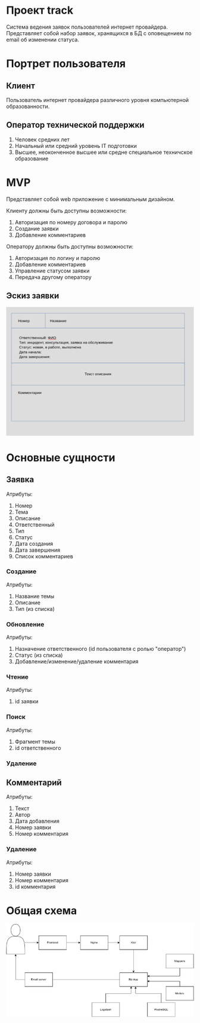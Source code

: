 # Проект track

Система ведения заявок пользователей интернет провайдера. Представляет собой набор заявок, хранящихся в БД
с оповещением по email об изменении статуса.

# Портрет пользователя

## Клиент

Пользователь интернет провайдера различного уровня компьютерной образованности.

## Оператор технической поддержки

1. Человек средних лет
2. Начальный или средний уровень IT подготовки
3. Высшее, неоконченное высшее или средне специальное техничское образование

# MVP

Представляет собой web приложение с минимальным дизайном. 

Клиенту должны быть доступны возможности:
1. Авторизация по номеру договора и паролю
2. Создание заявки
3. Добавление комментариев

Оператору должны быть доступны возможности:
1. Авторизация по логину и паролю
2. Добавление комментариев
3. Управление статусом заявки
4. Передача другому оператору

## Эскиз заявки
![Эскиз заявки](../imgs/trac.png)

# Основные сущности

## Заявка

Атрибуты:
1. Номер
2. Тема
3. Описание
4. Ответственный
5. Тип
6. Статус
7. Дата создания
8. Дата завершения
9. Список комментариев

### Создание
Атрибуты:
1. Название темы
2. Описание
3. Тип (из списка)

### Обновление
Атрибуты:
1. Назначение ответственного (id пользователя с ролью "оператор")
2. Статус (из списка)
3. Добавление/изменение/удаление комментария

### Чтение
Атрибуты:
1. id заявки

### Поиск
Атрибуты:
1. Фрагмент темы
2. id ответственного

### Удаление

## Комментарий

Атрибуты:
1. Текст
2. Автор
3. Дата добавления
4. Номер заявки
5. Номер комментария

### Удаление
Атрибуты:
1. Номер заявки
2. Номер комментария
3. id комментария

# Общая схема
![Схема](../imgs/trac-arch.png)